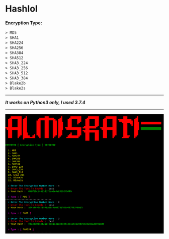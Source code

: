 # Hashlol
**Encryption Type:**

```
> MD5
> SHA1
> SHA224
> SHA256
> SHA384
> SHA512
> SHA3_224
> SHA3_256
> SHA3_512
> SHA3_384
> Blake2b
> Blake2s
```
______________________________________
**_It works on Python3 only, I used 3.7.4_**
______________________________________

![](screenshot/preview.PNG)
